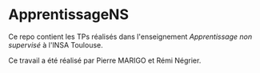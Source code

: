 # ApprentissageNS

Ce repo contient les TPs réalisés dans l'enseignement *Apprentissage non supervisé* à l'INSA Toulouse.

Ce travail a été réalisé par Pierre MARIGO et Rémi Négrier.
